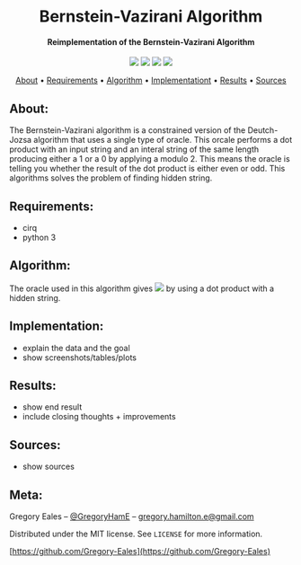 <h1 align="center"> Bernstein-Vazirani Algorithm </h1>

<h4 align="center"> Reimplementation of the Bernstein-Vazirani Algorithm </h4>

<p align="center">
  <img src="https://img.shields.io/badge/Python-v3.6+-blue.svg">
  <img src="https://img.shields.io/badge/Dependency-v1.3-orange.svg">
  <img src="https://img.shields.io/badge/Build-Passing-green.svg">
  <img src="https://img.shields.io/badge/License-MIT-blue.svg">
</p>

<p align="center">
  <a href="#About">About</a> •
  <a href="#Requirements">Requirements</a> •
  <a href="#Algorithm">Algorithm</a> •
  <a href="#Implementation">Implementationt</a> •
  <a href="#Results">Results</a> •
  <a href="#Sources">Sources</a>
</p>

## About:
The Bernstein-Vazirani algorithm is a constrained version of the Deutch-Jozsa algorithm that uses a single type of oracle. This orcale performs a dot product with an input string and an interal string of the same length producing either a 1 or a 0 by applying a modulo 2. This means the oracle is telling you whether the result of the dot product is either even or odd. This algorithms solves the problem of finding hidden string.

## Requirements:
- cirq
- python 3

## Algorithm:

 The oracle used in this algorithm gives <img src="https://render.githubusercontent.com/render/math?math=\large f\{0, 1\}^{n} \rightarrow \{0, 1\}"> by using a dot product with a hidden string. 

## Implementation:
- explain the data and the goal
- show screenshots/tables/plots

## Results:
- show end result 
- include closing thoughts + improvements

## Sources:
- show sources

## Meta:

Gregory Eales – [@GregoryHamE](https://twitter.com/GregoryHamE) – gregory.hamilton.e@gmail.com

Distributed under the MIT license. See ``LICENSE`` for more information.

[https://github.com/Gregory-Eales](https://github.com/Gregory-Eales)



